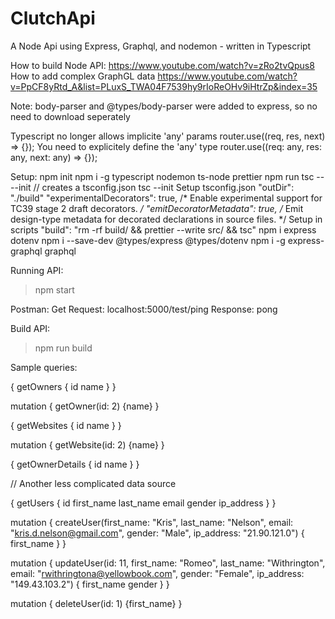 # ClutchApi
A Node Api using Express, Graphql, and nodemon - written in Typescript

How to build Node API:
https://www.youtube.com/watch?v=zRo2tvQpus8
How to add complex GraphGL data 
https://www.youtube.com/watch?v=PpCF8yRtd_A&list=PLuxS_TWA04F7539hy9rIoReOHv9iHtrZp&index=35

Note:
body-parser and @types/body-parser were added to express, so no need to download seperately

Typescript no longer allows implicite 'any' params
router.use((req, res, next) => {});
You need to explicitely define the 'any' type
router.use((req: any, res: any, next: any) => {});

Setup:
npm init
npm i -g typescript nodemon ts-node prettier
npm run tsc -- --init // creates a tsconfig.json
tsc --init
Setup tsconfig.json
    "outDir": "./build"
    "experimentalDecorators": true,                   /* Enable experimental support for TC39 stage 2 draft decorators. */
    "emitDecoratorMetadata": true,                    /* Emit design-type metadata for decorated declarations in source files. */
Setup in scripts "build": "rm -rf build/ && prettier --write src/ && tsc"
npm i express dotenv
npm i --save-dev @types/express @types/dotenv
npm i -g express-graphql graphql

Running API:
> npm start

Postman:
Get Request: localhost:5000/test/ping
Response: pong

Build API:
> npm run build

Sample queries:

{
  getOwners {
    id
    name
  }
}

mutation {
  getOwner(id: 2) {name}
}

{
  getWebsites {
    id
    name
  }
}

mutation {
  getWebsite(id: 2) {name}
}

{
  getOwnerDetails {
    id
    name
  }
}


// Another less complicated data source

{
  getUsers {
    id
    first_name
    last_name
    email
    gender
    ip_address
  }
}

mutation {
  createUser(first_name: "Kris", last_name: "Nelson", email: "kris.d.nelson@gmail.com", gender: "Male", ip_address: "21.90.121.0") {
    first_name
  }
}

mutation {
  updateUser(id: 11, first_name: "Romeo", last_name: "Withrington", email: "rwithringtona@yellowbook.com", gender: "Female", ip_address: "149.43.103.2") {
    first_name
    gender
  }
}

mutation {
  deleteUser(id: 1) {first_name}
}